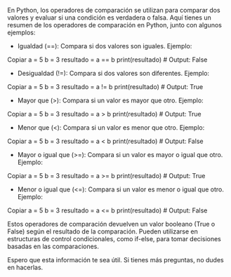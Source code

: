 En Python, los operadores de comparación se utilizan para comparar dos valores y evaluar si una condición es verdadera o falsa. Aquí tienes un resumen de los operadores de comparación en Python, junto con algunos ejemplos:
 
- Igualdad (==): Compara si dos valores son iguales.
Ejemplo:
 

 Copiar
a = 5
b = 3
resultado = a == b
print(resultado)  # Output: False
 
 
- Desigualdad (!=): Compara si dos valores son diferentes.
Ejemplo:
 

 Copiar
a = 5
b = 3
resultado = a != b
print(resultado)  # Output: True
 
 
- Mayor que (>): Compara si un valor es mayor que otro.
Ejemplo:
 

 Copiar
a = 5
b = 3
resultado = a > b
print(resultado)  # Output: True
 
 
- Menor que (<): Compara si un valor es menor que otro.
Ejemplo:
 

 Copiar
a = 5
b = 3
resultado = a < b
print(resultado)  # Output: False
 
 
- Mayor o igual que (>=): Compara si un valor es mayor o igual que otro.
Ejemplo:
 

 Copiar
a = 5
b = 3
resultado = a >= b
print(resultado)  # Output: True
 
 
- Menor o igual que (<=): Compara si un valor es menor o igual que otro.
Ejemplo:
 

 Copiar
a = 5
b = 3
resultado = a <= b
print(resultado)  # Output: False
 
 
Estos operadores de comparación devuelven un valor booleano (True o False) según el resultado de la comparación. Pueden utilizarse en estructuras de control condicionales, como if-else, para tomar decisiones basadas en las comparaciones.
 
Espero que esta información te sea útil. Si tienes más preguntas, no dudes en hacerlas.